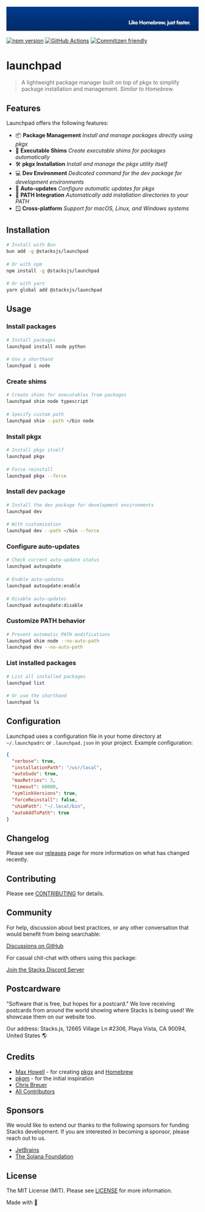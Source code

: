 <p align="center"><img src=".github/art/cover.jpg" alt="Social Card of this repo"></p>

[![npm version][npm-version-src]][npm-version-href]
[![GitHub Actions][github-actions-src]][github-actions-href]
[![Commitizen friendly](https://img.shields.io/badge/commitizen-friendly-brightgreen.svg)](http://commitizen.github.io/cz-cli/)
<!-- [![npm downloads][npm-downloads-src]][npm-downloads-href] -->
<!-- [![Codecov][codecov-src]][codecov-href] -->

# launchpad

> A lightweight package manager built on top of pkgx to simplify package installation and management. _Similar to Homebrew._

## Features

Launchpad offers the following features:

- 📦 **Package Management** _Install and manage packages directly using pkgx_
- 🔄 **Executable Shims** _Create executable shims for packages automatically_
- 🛠️ **pkgx Installation** _Install and manage the pkgx utility itself_
- 💻 **Dev Environment** _Dedicated command for the dev package for development environments_
- 🔧 **Auto-updates** _Configure automatic updates for pkgx_
- 🔌 **PATH Integration** _Automatically add installation directories to your PATH_
- 🪟 **Cross-platform** _Support for macOS, Linux, and Windows systems_

## Installation

```bash
# Install with Bun
bun add -g @stacksjs/launchpad

# Or with npm
npm install -g @stacksjs/launchpad

# Or with yarn
yarn global add @stacksjs/launchpad
```

## Usage

### Install packages

```bash
# Install packages
launchpad install node python

# Use a shorthand
launchpad i node
```

### Create shims

```bash
# Create shims for executables from packages
launchpad shim node typescript

# Specify custom path
launchpad shim --path ~/bin node
```

### Install pkgx

```bash
# Install pkgx itself
launchpad pkgx

# Force reinstall
launchpad pkgx --force
```

### Install dev package

```bash
# Install the dev package for development environments
launchpad dev

# With customization
launchpad dev --path ~/bin --force
```

### Configure auto-updates

```bash
# Check current auto-update status
launchpad autoupdate

# Enable auto-updates
launchpad autoupdate:enable

# Disable auto-updates
launchpad autoupdate:disable
```

### Customize PATH behavior

```bash
# Prevent automatic PATH modifications
launchpad shim node --no-auto-path
launchpad dev --no-auto-path
```

### List installed packages

```bash
# List all installed packages
launchpad list

# Or use the shorthand
launchpad ls
```

## Configuration

Launchpad uses a configuration file in your home directory at `~/.launchpadrc` or `.launchpad.json` in your project. Example configuration:

```json
{
  "verbose": true,
  "installationPath": "/usr/local",
  "autoSudo": true,
  "maxRetries": 3,
  "timeout": 60000,
  "symlinkVersions": true,
  "forceReinstall": false,
  "shimPath": "~/.local/bin",
  "autoAddToPath": true
}
```

## Changelog

Please see our [releases](https://github.com/stackjs/launchpad/releases) page for more information on what has changed recently.

## Contributing

Please see [CONTRIBUTING](.github/CONTRIBUTING.md) for details.

## Community

For help, discussion about best practices, or any other conversation that would benefit from being searchable:

[Discussions on GitHub](https://github.com/stacksjs/launchpad/discussions)

For casual chit-chat with others using this package:

[Join the Stacks Discord Server](https://discord.gg/stacksjs)

## Postcardware

"Software that is free, but hopes for a postcard." We love receiving postcards from around the world showing where Stacks is being used! We showcase them on our website too.

Our address: Stacks.js, 12665 Village Ln #2306, Playa Vista, CA 90094, United States 🌎

## Credits

- [Max Howell](https://github.com/mxcl) - for creating [pkgx](https://github.com/pkgxdev/pkgx) and [Homebrew](https://github.com/Homebrew/brew)
- [pkgm](https://github.com/pkgxdev/pkgm) - for the initial inspiration
- [Chris Breuer](https://github.com/chrisbbreuer)
- [All Contributors](https://github.com/stacksjs/launchpad/graphs/contributors)

## Sponsors

We would like to extend our thanks to the following sponsors for funding Stacks development. If you are interested in becoming a sponsor, please reach out to us.

- [JetBrains](https://www.jetbrains.com/)
- [The Solana Foundation](https://solana.com/)

## License

The MIT License (MIT). Please see [LICENSE](LICENSE.md) for more information.

Made with 💙

<!-- Badges -->
[npm-version-src]: https://img.shields.io/npm/v/@stacksjs/launchpad?style=flat-square
[npm-version-href]: https://npmjs.com/package/@stacksjs/launchpad
[github-actions-src]: https://img.shields.io/github/actions/workflow/status/stacksjs/launchpad/ci.yml?style=flat-square&branch=main
[github-actions-href]: https://github.com/stacksjs/launchpad/actions?query=workflow%3Aci

<!-- [codecov-src]: https://img.shields.io/codecov/c/gh/stacksjs/launchpad/main?style=flat-square
[codecov-href]: https://codecov.io/gh/stacksjs/launchpad -->
